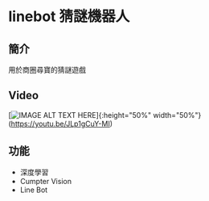 # linebot 猜謎機器人
## 簡介
用於商圈尋寶的猜謎遊戲
## Video

[![IMAGE ALT TEXT HERE](https://i.imgur.com/QSzH6JY.png)]{:height="50%" width="50%"}(https://youtu.be/JLp1gCuY-MI)

## 功能
* 深度學習
* Cumpter Vision
* Line Bot

